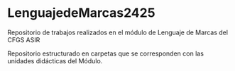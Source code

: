 # LenguajedeMarcas2425
Repositorio de trabajos realizados en el módulo de Lenguaje de Marcas del CFGS ASIR 

Repositorio estructurado en carpetas que se corresponden con las unidades didácticas del Módulo. 
